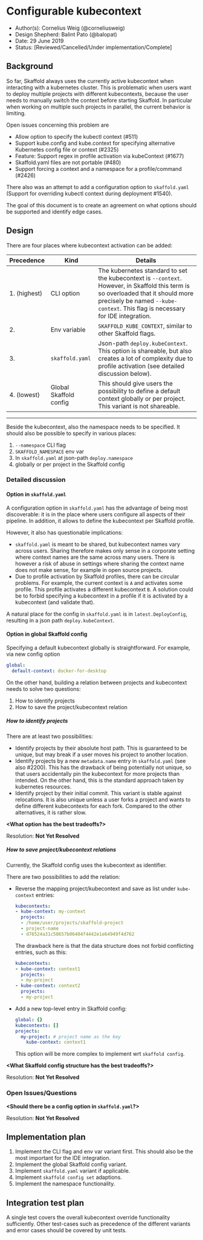 # Configurable kubecontext

* Author(s): Cornelius Weig (@corneliusweig)
* Design Shepherd: Balint Pato (@balopat)
* Date: 29 June 2019
* Status: [Reviewed/Cancelled/Under implementation/Complete]

## Background

So far, Skaffold always uses the currently active kubecontext when interacting with a kubernetes cluster.
This is problematic when users want to deploy multiple projects with different kubecontexts, because the user needs to manually switch the context before starting Skaffold.
In particular when working on multiple such projects in parallel, the current behavior is limiting.

Open issues concerning this problem are

- Allow option to specify the kubectl context (#511)
- Support kube.config and kube.context for specifying alternative Kubernetes config file or context (#2325)
- Feature: Support regex in profile activation via kubeContext (#1677)
- Skaffold.yaml files are not portable (#480)
- Support forcing a context and a namespace for a profile/command (#2426)

There also was an attempt to add a configuration option to `skaffold.yaml` (Support for overriding kubectl context during deployment #1540).

The goal of this document is to create an agreement on what options should be supported and identify edge cases.

## Design

There are four places where kubecontext activation can be added:
<table>
    <thead>
        <th>Precedence</th> <th>Kind</th> <th>Details</th>
    </thead>
    <tbody>
        <tr>
            <td>1. (highest)</td>
            <td>CLI option</td>
            <td>
              The kubernetes standard to set the kubecontext is <code>--context</code>.
              However, in Skaffold this term is so overloaded that it should more precisely be named <code>--kube-context</code>.
              This flag is necessary for IDE integration.
            </td>
        </tr>
        <tr>
            <td>2.</td>
            <td>Env variable</td>
            <td>
              <code>SKAFFOLD_KUBE_CONTEXT</code>, similar to other Skaffold flags.
            </td>
        </tr>
        <tr>
            <td>3.</td>
            <td><code>skaffold.yaml</code></td>
            <td>
              Json-path <code>deploy.kubeContext</code>.
              This option is shareable, but also creates a lot of complexity due to profile activation (see detailed discussion below).
            </td>
        </tr>
        <tr>
            <td>4. (lowest)</td>
            <td>Global Skaffold config</td>
            <td>
              This should give users the possibility to define a default context globally or per project.
              This variant is not shareable.
            </td>
        </tr>
    </tbody>
</table>

---

Beside the kubecontext, also the namespace needs to be specified.
It should also be possible to specify in various places:

1. `--namespace` CLI flag
2. `SKAFFOLD_NAMESPACE` env var
3. In `skaffold.yaml` at json-path `deploy.namespace`
4. globally or per project in the Skaffold config

### Detailed discussion
#### Option in `skaffold.yaml`
A configuration option in `skaffold.yaml` has the advantage of being most discoverable:
it is in the place where users configure all aspects of their pipeline.
In addition, it allows to define the kubecontext per Skaffold profile.

However, it also has questionable implications:

- `skaffold.yaml` is meant to be shared, but kubecontext names vary across users.
  Sharing therefore makes only sense in a corporate setting where context names are the same across many users.
  There is however a risk of abuse in settings where sharing the context name does not make sense, for example in open source projects.
- Due to profile activation by Skaffold profiles, there can be circular problems.
  For example, the current context is `A` and activates some profile.
  This profile activates a different kubecontext `B`.
  A solution could be to forbid specifying a kubecontext in a profile if it is activated by a kubecontext (and validate that).

A natural place for the config in `skaffold.yaml` is in `latest.DeployConfig`, resulting in a json path `deploy.kubeContext`.

#### Option in global Skaffold config
Specifying a default kubecontext globally is straightforward. For example, via new config option
```yaml
global:
  default-context: docker-for-desktop
```

On the other hand, building a relation between projects and kubecontext needs to solve two questions:

1. How to identify projects
2. How to save the project/kubecontext relation

##### How to identify projects

There are at least two possibilities:

- Identify projects by their absolute host path.
  This is guaranteed to be unique, but may break if a user moves his project to another location.
- Identify projects by a new `metadata.name` entry in `skaffold.yaml` (see also #2200).
  This has the drawback of being potentially not unique, so that users accidentally pin the kubecontext for more projects than intended.
  On the other hand, this is the standard approach taken by kubernetes resources.
- Identify project by their initial commit.
  This variant is stable against relocations.
  It is also unique unless a user forks a project and wants to define different kubecontexts for each fork.
  Compared to the other alternatives, it is rather slow.

**\<What option has the best tradeoffs?\>**

Resolution: __Not Yet Resolved__


##### How to save project/kubecontext relations

Currently, the Skaffold config uses the kubecontext as identifier.

There are two possibilities to add the relation:

- Reverse the mapping project/kubecontext and save as list under `kube-context` entries:
  ```yaml
  kubecontexts:
  - kube-context: my-context
    projects:
    - /home/user/projects/skaffold-project
    - project-name
    - d76524a31c58657b06404f4442e1e64949f4d762
  ```
  The drawback here is that the data structure does not forbid conflicting entries, such as this:
  ```yaml
  kubecontexts:
  - kube-context: context1
    projects:
    - my-project
  - kube-context: context2
    projects:
    - my-project
  ```
- Add a new top-level entry in Skaffold config:
  ```yaml
  global: {}
  kubecontexts: []
  projects:
    my-project: # project name as the key
      kube-context: context1
  ```
  This option will be more complex to implement wrt `skaffold config`.

**\<What Skaffold config structure has the best tradeoffs?\>**

Resolution: __Not Yet Resolved__

### Open Issues/Questions

**\<Should there be a config option in `skaffold.yaml`?\>**

Resolution: __Not Yet Resolved__

## Implementation plan
1. Implement the CLI flag and env var variant first. This should also be the most important for the IDE integration.
2. Implement the global Skaffold config variant.
3. Implement `skaffold.yaml` variant if applicable.
4. Implement `skaffold config set` adaptions.
5. Implement the namespace functionality.

## Integration test plan

A single test covers the overall kubecontext override functionality sufficiently.
Other test-cases such as precedence of the different variants and error cases should be covered by unit tests.
